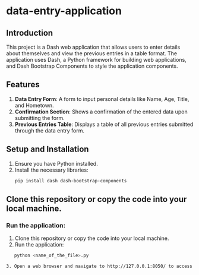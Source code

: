 # data-entry-application

## Introduction
This project is a Dash web application that allows users to enter details about themselves and view the previous entries in a table format. The application uses Dash, a Python framework for building web applications, and Dash Bootstrap Components to style the application components.

## Features
1. **Data Entry Form**: A form to input personal details like Name, Age, Title, and Hometown.
2. **Confirmation Section**: Shows a confirmation of the entered data upon submitting the form.
3. **Previous Entries Table**: Displays a table of all previous entries submitted through the data entry form.

## Setup and Installation
1. Ensure you have Python installed.
2. Install the necessary libraries:
   ```bash
   pip install dash dash-bootstrap-components
   
## Clone this repository or copy the code into your local machine.

### Run the application:
1. Clone this repository or copy the code into your local machine.
2. Run the application:

```bash
   python <name_of_the_file>.py

3. Open a web browser and navigate to http://127.0.0.1:8050/ to access the application.

